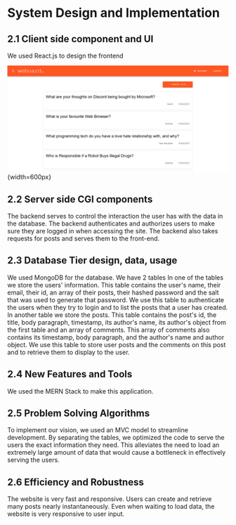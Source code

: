 # System Design and Implementation

## 2.1 Client side component and UI

We used React.js to design the frontend

![Screen shot demo (image caption)](images/client_side_ui.png){width=600px} 

## 2.2 Server side CGI components

The backend serves to control the interaction the user has with the data in the database.
The backend authenticates and authorizes users to make sure they are logged in when accessing the site.
The backend also takes requests for posts and serves them to the front-end.

## 2.3 Database Tier design, data, usage

We used MongoDB for the database. We have 2 tables
In one of the tables we store the users' information. This table contains the user's name, their email, their id, an array of their posts, their hashed password and the salt that was used to generate that password. We use this table to authenticate the users when they try to login and to list the posts that a user has created.
In another table we store the posts. This table contains the post's id, the title, body paragraph, timestamp, its author's name, its author's object from the first table and an array of comments. This array of comments also contains its timestamp, body paragraph, and the author's name and author object. We use this table to store user posts and the comments on this post and to retrieve them to display to the user.

## 2.4 New Features and Tools

We used the MERN Stack to make this application. 

## 2.5 Problem Solving Algorithms

To implement our vision, we used an MVC model to streamline development. By separating the tables, we optimized the code to serve the users the exact information they need. This alleviates the need to load an extremely large amount of data that would cause a bottleneck in effectively serving the users.

## 2.6 Efficiency and Robustness

The website is very fast and responsive. Users can create and retrieve many posts nearly instantaneously. Even when waiting to load data, the website is very responsive to user input.

